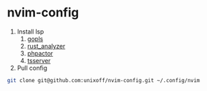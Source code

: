 # nvim-config

1. Install lsp
    1. [gopls](https://github.com/golang/tools/blob/master/gopls/README.md)
    1. [rust_analyzer](https://rust-analyzer.github.io/manual.html#installation)
    1. [phpactor](https://phpactor.readthedocs.io/en/master/usage/standalone.html)
    1. [tsserver](https://github.com/typescript-language-server/typescript-language-server)
1. Pull config
```bash
git clone git@github.com:unixoff/nvim-config.git ~/.config/nvim
```
